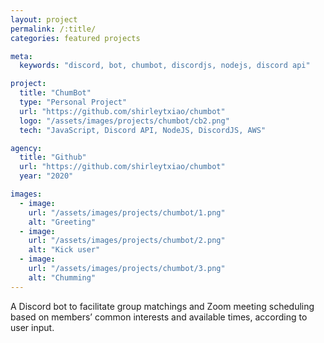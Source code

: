 ```yaml
---
layout: project
permalink: /:title/
categories: featured projects

meta:
  keywords: "discord, bot, chumbot, discordjs, nodejs, discord api"

project:
  title: "ChumBot"
  type: "Personal Project"
  url: "https://github.com/shirleytxiao/chumbot"
  logo: "/assets/images/projects/chumbot/cb2.png"
  tech: "JavaScript, Discord API, NodeJS, DiscordJS, AWS"

agency:
  title: "Github"
  url: "https://github.com/shirleytxiao/chumbot"
  year: "2020"

images:
  - image:
    url: "/assets/images/projects/chumbot/1.png"
    alt: "Greeting"
  - image:
    url: "/assets/images/projects/chumbot/2.png"
    alt: "Kick user"
  - image:
    url: "/assets/images/projects/chumbot/3.png"
    alt: "Chumming"
---
```

<p>A Discord bot to facilitate group matchings and Zoom meeting scheduling based on members’ common interests and available times, according to user input.</p>